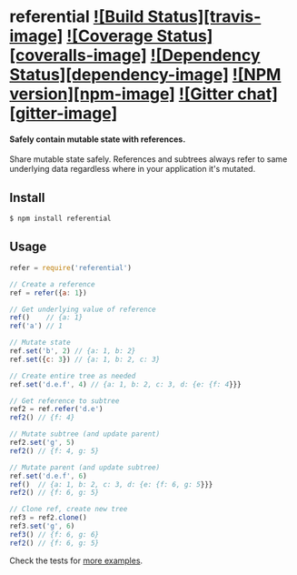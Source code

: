 # referential [![Build Status][travis-image]][travis-url] [![Coverage Status][coveralls-image]][coveralls-url] [![Dependency Status][dependency-image]][dependency-url] [![NPM version][npm-image]][npm-url]  [![Gitter chat][gitter-image]][gitter-url]
#### Safely contain mutable state with references.

Share mutable state safely. References and subtrees always refer to same
underlying data regardless where in your application it's mutated.

## Install
```bash
$ npm install referential
```

## Usage
```javascript
refer = require('referential')

// Create a reference
ref = refer({a: 1})

// Get underlying value of reference
ref()    // {a: 1}
ref('a') // 1

// Mutate state
ref.set('b', 2) // {a: 1, b: 2}
ref.set({c: 3}) // {a: 1, b: 2, c: 3}

// Create entire tree as needed
ref.set('d.e.f', 4) // {a: 1, b: 2, c: 3, d: {e: {f: 4}}}

// Get reference to subtree
ref2 = ref.refer('d.e')
ref2() // {f: 4}

// Mutate subtree (and update parent)
ref2.set('g', 5)
ref2() // {f: 4, g: 5}

// Mutate parent (and update subtree)
ref.set('d.e.f', 6)
ref()  // {a: 1, b: 2, c: 3, d: {e: {f: 6, g: 5}}}
ref2() // {f: 6, g: 5}

// Clone ref, create new tree
ref3 = ref2.clone()
ref3.set('g', 6)
ref3() // {f: 6, g: 6}
ref2() // {f: 6, g: 5}
```

Check the tests for [more examples][examples].

[examples]:         https://github.com/zeekay/referential/blob/master/test/test.coffee

[travis-img]:     https://img.shields.io/travis/zeekay/referential.svg
[travis-url]:     https://travis-ci.org/zeekay/referential
[coveralls-img]:  https://coveralls.io/repos/zeekay/referential/badge.svg?branch=master&service=github
[coveralls-url]:  https://coveralls.io/github/zeekay/referential?branch=master
[dependency-url]: https://david-dm.org/zeekay/referential
[dependency-img]: https://david-dm.org/zeekay/referential.svg
[npm-img]:        https://img.shields.io/npm/v/referential.svg
[npm-url]:        https://www.npmjs.com/package/referential
[gitter-img]:     https://badges.gitter.im/join-chat.svg
[gitter-url]:     https://gitter.im/zeekay/hi

<!-- not used -->
[downloads-img]:     https://img.shields.io/npm/dm/referential.svg
[downloads-url]:     http://badge.fury.io/js/referential
[devdependency-img]: https://david-dm.org/zeekay/referential/dev-status.svg
[devdependency-url]: https://david-dm.org/zeekay/referential#info=devDependencies
